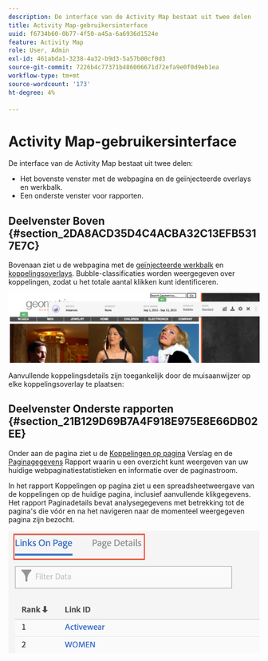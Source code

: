 ```yaml
---
description: De interface van de Activity Map bestaat uit twee delen
title: Activity Map-gebruikersinterface
uuid: f6734b60-0b77-4f50-a45a-6a6936d1524e
feature: Activity Map
role: User, Admin
exl-id: 461abda1-3238-4a32-b9d3-5a57b00cf0d3
source-git-commit: 7226b4c77371b486006671d72efa9e0f0d9eb1ea
workflow-type: tm+mt
source-wordcount: '173'
ht-degree: 4%

---
```


# Activity Map-gebruikersinterface

De interface van de Activity Map bestaat uit twee delen:

* Het bovenste venster met de webpagina en de geïnjecteerde overlays en werkbalk.
* Een onderste venster voor rapporten.

## Deelvenster Boven {#section_2DA8ACD35D4C4ACBA32C13EFB5317E7C}

Bovenaan ziet u de webpagina met de [geïnjecteerde werkbalk](/help/analyze/activity-map/activitymap-standard-live.md) en [koppelingsoverlays](/help/analyze/activity-map/activitymap-gainerslosers.md). Bubble-classificaties worden weergegeven over koppelingen, zodat u het totale aantal klikken kunt identificeren.

![](assets/top_panel.png)

Aanvullende koppelingsdetails zijn toegankelijk door de muisaanwijzer op elke koppelingsoverlay te plaatsen:

## Deelvenster Onderste rapporten {#section_21B129D69B7A4F918E975E8E66DB02EE}

Onder aan de pagina ziet u de [Koppelingen op pagina](/help/analyze/activity-map/activitymap-links-report.md) Verslag en de [Paginagegevens](/help/analyze/activity-map/activitymap-page-flow.md) Rapport waarin u een overzicht kunt weergeven van uw huidige webpaginatiestatistieken en informatie over de paginastroom.

In het rapport Koppelingen op pagina ziet u een spreadsheetweergave van de koppelingen op de huidige pagina, inclusief aanvullende klikgegevens. Het rapport Paginadetails bevat analysegegevens met betrekking tot de pagina&#39;s die vóór en na het navigeren naar de momenteel weergegeven pagina zijn bezocht.

![](assets/bottom_panel.png)
